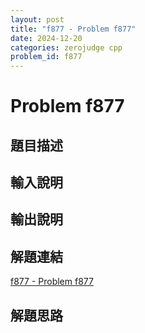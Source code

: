 ```yaml
---
layout: post
title: "f877 - Problem f877"
date: 2024-12-20
categories: zerojudge cpp
problem_id: f877
---
```


# Problem f877

## 題目描述



## 輸入說明



## 輸出說明



## 解題連結

[f877 - Problem f877](https://zerojudge.tw/ShowProblem?problemid=f877)

## 解題思路

